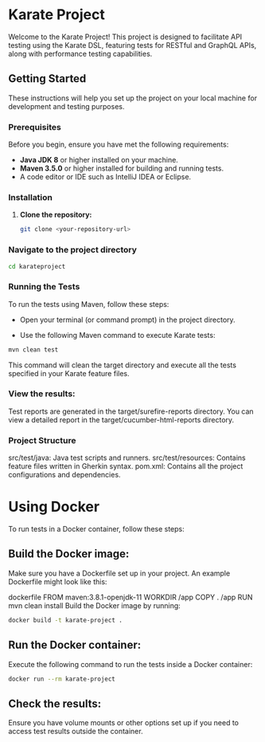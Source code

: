 # Karate Project

Welcome to the Karate Project! This project is designed to facilitate API testing using the Karate DSL, featuring tests for RESTful and GraphQL APIs, along with performance testing capabilities.

## Getting Started

These instructions will help you set up the project on your local machine for development and testing purposes.

### Prerequisites

Before you begin, ensure you have met the following requirements:

- **Java JDK 8** or higher installed on your machine.
- **Maven 3.5.0** or higher installed for building and running tests.
- A code editor or IDE such as IntelliJ IDEA or Eclipse.

### Installation

1. **Clone the repository:**

   ```bash
   git clone <your-repository-url>
   ```
### Navigate to the project directory

```bash
cd karateproject
```

### Running the Tests
To run the tests using Maven, follow these steps:

* Open your terminal (or command prompt) in the project directory.

* Use the following Maven command to execute Karate tests:

``` bash
mvn clean test
```

This command will clean the target directory and execute all the tests specified in your Karate feature files.

### View the results:

Test reports are generated in the target/surefire-reports directory. You can view a detailed report in the target/cucumber-html-reports directory.

### Project Structure
src/test/java: Java test scripts and runners.
src/test/resources: Contains feature files written in Gherkin syntax.
pom.xml: Contains all the project configurations and dependencies.

# Using Docker
To run tests in a Docker container, follow these steps:

## Build the Docker image:
Make sure you have a Dockerfile set up in your project. An example Dockerfile might look like this:

dockerfile
FROM maven:3.8.1-openjdk-11
WORKDIR /app
COPY . /app
RUN mvn clean install
Build the Docker image by running:

``` bash
docker build -t karate-project .
```

## Run the Docker container:

Execute the following command to run the tests inside a Docker container:

``` bash
docker run --rm karate-project
```

## Check the results:
Ensure you have volume mounts or other options set up if you need to access test results outside the container.
